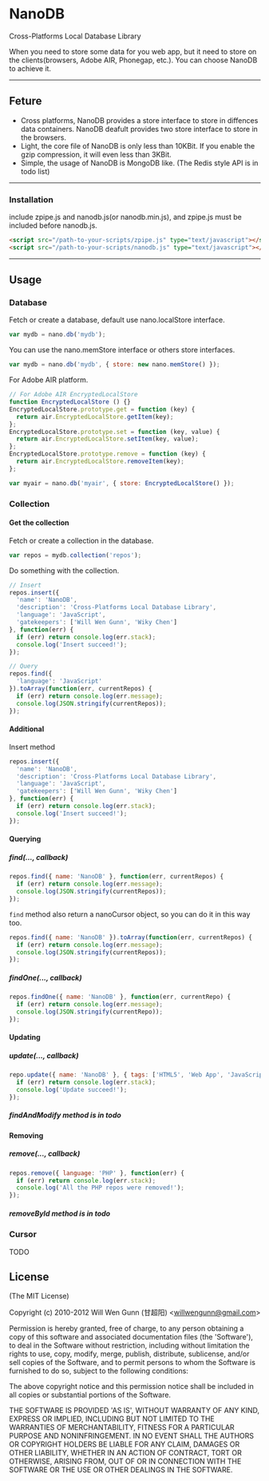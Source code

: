 # NanoDB
Cross-Platforms Local Database Library

When you need to store some data for you web app, but it need to store on the clients(browsers, Adobe AIR, Phonegap, etc.).
You can choose NanoDB to achieve it.

---

## Feture

- Cross platforms, NanoDB provides a store interface to store in diffences data containers. NanoDB deafult provides two store interface to store in the browsers.
- Light, the core file of NanoDB is only less than 10KBit. If you enable the gzip compression, it will even less than 3KBit.
- Simple, the usage of NanoDB is MongoDB like. (The Redis style API is in todo list)

---

### Installation

include zpipe.js and nanodb.js(or nanodb.min.js), and zpipe.js must be included before nanodb.js.

```html
<script src="/path-to-your-scripts/zpipe.js" type="text/javascript"></script>
<script src="/path-to-your-scripts/nanodb.js" type="text/javascript"></script>
```

---

## Usage

### Database

Fetch or create a database, default use nano.localStore interface.

```js
var mydb = nano.db('mydb');
```

You can use the nano.memStore interface or others store interfaces.

```js
var mydb = nano.db('mydb', { store: new nano.memStore() });
```

For Adobe AIR platform.

```js
// For Adobe AIR EncryptedLocalStore
function EncryptedLocalStore () {}
EncryptedLocalStore.prototype.get = function (key) {
  return air.EncryptedLocalStore.getItem(key);
};
EncryptedLocalStore.prototype.set = function (key, value) {
  return air.EncryptedLocalStore.setItem(key, value);
};
EncryptedLocalStore.prototype.remove = function (key) {
  return air.EncryptedLocalStore.removeItem(key);
};

var myair = nano.db('myair', { store: EncryptedLocalStore() });
```

### Collection

#### Get the collection

Fetch or create a collection in the database.

```js
var repos = mydb.collection('repos');
```

Do something with the collection.

```js
// Insert
repos.insert({
  'name': 'NanoDB',
  'description': 'Cross-Platforms Local Database Library',
  'language': 'JavaScript',
  'gatekeepers': ['Will Wen Gunn', 'Wiky Chen']
}, function(err) {
  if (err) return console.log(err.stack);
  console.log('Insert succeed!');
});

// Query
repos.find({
  'language': 'JavaScript'
}).toArray(function(err, currentRepos) {
  if (err) return console.log(err.message);
  console.log(JSON.stringify(currentRepos));
});
```

#### Additional

Insert method

```js
repos.insert({
  'name': 'NanoDB',
  'description': 'Cross-Platforms Local Database Library',
  'language': 'JavaScript',
  'gatekeepers': ['Will Wen Gunn', 'Wiky Chen']
}, function(err) {
  if (err) return console.log(err.stack);
  console.log('Insert succeed!');
});
```

#### Querying

##### find(..., callback)

```js
repos.find({ name: 'NanoDB' }, function(err, currentRepos) {
  if (err) return console.log(err.message);
  console.log(JSON.stringify(currentRepos));
});
```

`find` method also return a nanoCursor object, so you can do it in this way too.

```js
repos.find({ name: 'NanoDB' }).toArray(function(err, currentRepos) {
  if (err) return console.log(err.message);
  console.log(JSON.stringify(currentRepos));
});
```

##### findOne(..., callback)

```js
repos.findOne({ name: 'NanoDB' }, function(err, currentRepo) {
  if (err) return console.log(err.message);
  console.log(JSON.stringify(currentRepo));
});
```

#### Updating

##### update(..., callback)

```js
repo.update({ name: 'NanoDB' }, { tags: ['HTML5', 'Web App', 'JavaScript', 'REST'] }, function(err, record) {
  if (err) return console.log(err.stack);
  console.log('Update succeed!');
});
```

##### findAndModify method is in todo

#### Removing

##### remove(..., callback)

```js
repos.remove({ language: 'PHP' }, function(err) {
  if (err) return console.log(err.stack);
  console.log('All the PHP repos were removed!');  
});
```

##### removeById method is in todo

### Cursor

TODO

## License 

(The MIT License)

Copyright (c) 2010-2012 Will Wen Gunn (甘超阳) &lt;willwengunn@gmail.com&gt;

Permission is hereby granted, free of charge, to any person obtaining
a copy of this software and associated documentation files (the
'Software'), to deal in the Software without restriction, including
without limitation the rights to use, copy, modify, merge, publish,
distribute, sublicense, and/or sell copies of the Software, and to
permit persons to whom the Software is furnished to do so, subject to
the following conditions:

The above copyright notice and this permission notice shall be
included in all copies or substantial portions of the Software.

THE SOFTWARE IS PROVIDED 'AS IS', WITHOUT WARRANTY OF ANY KIND,
EXPRESS OR IMPLIED, INCLUDING BUT NOT LIMITED TO THE WARRANTIES OF
MERCHANTABILITY, FITNESS FOR A PARTICULAR PURPOSE AND NONINFRINGEMENT.
IN NO EVENT SHALL THE AUTHORS OR COPYRIGHT HOLDERS BE LIABLE FOR ANY
CLAIM, DAMAGES OR OTHER LIABILITY, WHETHER IN AN ACTION OF CONTRACT,
TORT OR OTHERWISE, ARISING FROM, OUT OF OR IN CONNECTION WITH THE
SOFTWARE OR THE USE OR OTHER DEALINGS IN THE SOFTWARE.